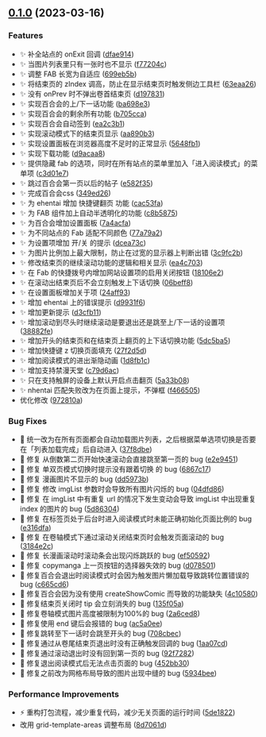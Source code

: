 

## [0.1.0](https://github.com/hymbz/ComicReadScriptTest/compare/v0.0.1-beta...v0.1.0) (2023-03-16)


### Features

* :sparkles: 补全站点的 onExit 回调 ([dfae914](https://github.com/hymbz/ComicReadScriptTest/commit/dfae914d7198e460b5f36c300170f9f98cf8475d))
* :sparkles: 当图片列表里只有一张时也不显示 ([f77204c](https://github.com/hymbz/ComicReadScriptTest/commit/f77204cfac1ee66167567366197516e35f684bc5))
* :sparkles: 调整 FAB 长宽为自适应 ([699eb5b](https://github.com/hymbz/ComicReadScriptTest/commit/699eb5b5f985e4ebb4715a7a55ca5fe06f77f948))
* :sparkles: 将结束页的 zIndex 调高，防止在显示结束页时触发侧边工具栏 ([63eaa26](https://github.com/hymbz/ComicReadScriptTest/commit/63eaa26457f36d66549e19dbe386fbd8fbc30e68))
* :sparkles: 没有 onPrev 时不弹出卷首结束页 ([d197831](https://github.com/hymbz/ComicReadScriptTest/commit/d197831a5f3a696ab0f571f37c499d9d42bd9341))
* :sparkles: 实现百合会的上/下一话功能 ([ba698e3](https://github.com/hymbz/ComicReadScriptTest/commit/ba698e315bfe01e10d91addb454af5ab453e1885))
* :sparkles: 实现百合会的剩余所有功能 ([b705cca](https://github.com/hymbz/ComicReadScriptTest/commit/b705ccac3063854c485bc8a3a506abef639b41d3))
* :sparkles: 实现百合会自动签到 ([ea2c3b1](https://github.com/hymbz/ComicReadScriptTest/commit/ea2c3b18750173d16657c2c69a0b611b823cc9ae))
* :sparkles: 实现滚动模式下的结束页显示 ([aa890b3](https://github.com/hymbz/ComicReadScriptTest/commit/aa890b3689452991c5e26a831ed354efb6fb43d8))
* :sparkles: 实现设置面板在浏览器高度不足时的正常显示 ([5648fb1](https://github.com/hymbz/ComicReadScriptTest/commit/5648fb12bb88c0f8c8a6fe929382e81c83817961))
* :sparkles: 实现下载功能 ([d9acaa8](https://github.com/hymbz/ComicReadScriptTest/commit/d9acaa8fd034be4ea42f51583a28481b733ed0b5))
* :sparkles: 提供隐藏 fab 的选项，同时在所有站点的菜单里加入「进入阅读模式」的菜单项 ([c3d01e7](https://github.com/hymbz/ComicReadScriptTest/commit/c3d01e726932fb921ba370b5ae112f354299481c))
* :sparkles: 跳过百合会第一页以后的帖子 ([e582f35](https://github.com/hymbz/ComicReadScriptTest/commit/e582f35daa3b613aa933dbb958b47d35c6822c18))
* :sparkles: 完成百合会css ([349ed26](https://github.com/hymbz/ComicReadScriptTest/commit/349ed26a7debba254902fa810c39d93940592d24))
* :sparkles: 为 ehentai 增加 快捷键翻页 功能 ([cac53fa](https://github.com/hymbz/ComicReadScriptTest/commit/cac53fa742346a14bfd46301f5e4638ca026e78d))
* :sparkles: 为 FAB 组件加上自动半透明化的功能 ([c8b5875](https://github.com/hymbz/ComicReadScriptTest/commit/c8b5875a63b5907f249cfea00bdaae2125f54f82))
* :sparkles: 为百合会增加设置面板 ([7a4acfa](https://github.com/hymbz/ComicReadScriptTest/commit/7a4acfa0cbc60241f489e47a5c37002b23c52355))
* :sparkles: 为不同站点的 Fab 适配不同颜色 ([77a79a2](https://github.com/hymbz/ComicReadScriptTest/commit/77a79a2df6756e2515183a45fbb109867ca9deef))
* :sparkles: 为设置项增加 开/关 的提示 ([dcea73c](https://github.com/hymbz/ComicReadScriptTest/commit/dcea73c798e9c5279e848d18efc93e4ae9ee6187))
* :sparkles: 为图片比例加上最大限制，防止在过宽的显示器上判断出错 ([3c9fc2b](https://github.com/hymbz/ComicReadScriptTest/commit/3c9fc2b2adcf1faa1c26ac9cb6e4410862e2c1ae))
* :sparkles: 修改结束页的继续滚动功能的逻辑和相关显示 ([ea4c703](https://github.com/hymbz/ComicReadScriptTest/commit/ea4c7030f60936a21b269433c78823efbd647c6c))
* :sparkles: 在 Fab 的快捷拨号内增加网站设置项的启用关闭按钮 ([18106e2](https://github.com/hymbz/ComicReadScriptTest/commit/18106e2a83f077ff2ee174c6fbf1bcbe1ce79664))
* :sparkles: 在滚动出结束页后不会立刻触发上下话切换 ([06beff8](https://github.com/hymbz/ComicReadScriptTest/commit/06beff8f891b88fc1af9c81d59ce5f5efb31e82b))
* :sparkles: 在设置面板增加关于项 ([24aff93](https://github.com/hymbz/ComicReadScriptTest/commit/24aff93fd5b5f0c588d6e49116799f213d51ca41))
* :sparkles: 增加 ehentai 上的错误提示 ([d9931f6](https://github.com/hymbz/ComicReadScriptTest/commit/d9931f673298700d4ee3870a0858d9fe7cf894f3))
* :sparkles: 增加更新提示 ([d3cfb11](https://github.com/hymbz/ComicReadScriptTest/commit/d3cfb111b9df0d09b9a5f495a25612db774a767e))
* :sparkles: 增加滚动到尽头时继续滚动是要退出还是跳至上/下一话的设置项 ([38882fe](https://github.com/hymbz/ComicReadScriptTest/commit/38882fe487d86a15d1643e9d99b5003fd00204ef))
* :sparkles: 增加开头的结束页和在结束页上翻页的上下话切换功能 ([5dc5ba5](https://github.com/hymbz/ComicReadScriptTest/commit/5dc5ba5b60e30e14c667782d176bede342d5d4d3))
* :sparkles: 增加快捷键 z 切换页面填充 ([27f2d5d](https://github.com/hymbz/ComicReadScriptTest/commit/27f2d5d1a4bde7633ea213a400a945026a4e6bb3))
* :sparkles: 增加阅读模式的进出渐隐动画 ([1d8fb1c](https://github.com/hymbz/ComicReadScriptTest/commit/1d8fb1c1131d4e6084e7665063469b258f6ed2a7))
* :sparkles: 增加支持禁漫天堂 ([c79d6ac](https://github.com/hymbz/ComicReadScriptTest/commit/c79d6ac209f83abd788305eb38e545720d9c808d))
* :sparkles: 只在支持触屏的设备上默认开启点击翻页 ([5a33b08](https://github.com/hymbz/ComicReadScriptTest/commit/5a33b084707d1db94adc08409fc6fefee8cca763))
* :sparkles: nhentai 匹配失败改为在页面上提示，不弹框 ([f466505](https://github.com/hymbz/ComicReadScriptTest/commit/f4665058a49f1c633fa968e3d19698b0aa4672aa))
* 优化修改 ([972810a](https://github.com/hymbz/ComicReadScriptTest/commit/972810ab8095ac873a5351ff6f7dacf1c73fca06))


### Bug Fixes

* :bug: 统一改为在所有页面都会自动加载图片列表，之后根据菜单选项切换是否要在「列表加载完成」后自动进入 ([37f8dbe](https://github.com/hymbz/ComicReadScriptTest/commit/37f8dbe7d674605654f1321998367e0ac16e2d45))
* :bug: 修复 从倒数第二页开始快速滚动会直接跳至第一页的 bug ([e2e9451](https://github.com/hymbz/ComicReadScriptTest/commit/e2e94511552e5637a98b98280fca699f9e1bad48))
* :bug: 修复 单双页模式切换时提示没有跟着切换 的 bug ([6867c17](https://github.com/hymbz/ComicReadScriptTest/commit/6867c1725cf73042648f2a85add836bd8e1210cb))
* :bug: 修复 漫画图片不显示的 bug ([dd5973b](https://github.com/hymbz/ComicReadScriptTest/commit/dd5973b7c05489fb23b654028cbacadd7325bf4b))
* :bug: 修复 修改 imgList 参数时会导致所有图片闪烁的 bug ([04dfd86](https://github.com/hymbz/ComicReadScriptTest/commit/04dfd86ca6b0480806d5fd839bf10e4a02c8b9c5))
* :bug: 修复 在 imgList 中有重复 url 的情况下发生变动会导致 imgList 中出现重复 index 的图片的 bug ([5d86304](https://github.com/hymbz/ComicReadScriptTest/commit/5d86304cd2c2143749312d340f352250308d6b61))
* :bug: 修复 在标签页处于后台时进入阅读模式时未能正确初始化页面比例的 bug ([e316dfa](https://github.com/hymbz/ComicReadScriptTest/commit/e316dfad05740eb26a4e36f14911041b4ac26dab))
* :bug: 修复 在卷轴模式下通过滚动关闭结束页时会触发页面滚动的 bug ([3184e2c](https://github.com/hymbz/ComicReadScriptTest/commit/3184e2c19ec7704dfcc274f187a7fb00201baa45))
* :bug: 修复 长漫画滚动时滚动条会出现闪烁跳跃的 bug ([ef50592](https://github.com/hymbz/ComicReadScriptTest/commit/ef50592a4d5204e5e95953851ac38e5e66ccddd7))
* :bug: 修复 copymanga 上一页按钮的选择器失效的 bug ([d078501](https://github.com/hymbz/ComicReadScriptTest/commit/d07850184c414daf9d040725f84393155c5b8f6e))
* :bug: 修复百合会退出时阅读模式时会因为触发图片懒加载导致跳转位置错误的 bug ([c665cd6](https://github.com/hymbz/ComicReadScriptTest/commit/c665cd63b2312109b0a023c526c6bb6939df8f8d))
* :bug: 修复百合会因为没有使用 createShowComic 而导致的功能缺失 ([4c10580](https://github.com/hymbz/ComicReadScriptTest/commit/4c10580aadf43057fbec20f26563caf6bb9aec88))
* :bug: 修复结束页关闭时 tip 会立刻消失的 bug ([135f05a](https://github.com/hymbz/ComicReadScriptTest/commit/135f05a8698516da50ee66374578c3f0b5c03f69))
* :bug: 修复卷轴模式图片高度被限制为100%的 bug ([2a6ced8](https://github.com/hymbz/ComicReadScriptTest/commit/2a6ced87ae320f3711f54dd18c812f3a8e190d27))
* :bug: 修复使用 end 键后会报错的 bug ([ac5a0ee](https://github.com/hymbz/ComicReadScriptTest/commit/ac5a0eea5079b0ee971c534abef8589879c7f8ac))
* :bug: 修复跳转至下一话时会跳至开头的 bug ([708cbec](https://github.com/hymbz/ComicReadScriptTest/commit/708cbec61f2f51e39492e2bde97dd6adb014e691))
* :bug: 修复通过从卷尾结束页退出时没有正确触发回调的 bug ([1aa07cd](https://github.com/hymbz/ComicReadScriptTest/commit/1aa07cd51516ea44d80e861472f0d2d58c49d94d))
* :bug: 修复通过滚动退出时没有回到第一页的 bug ([92f7282](https://github.com/hymbz/ComicReadScriptTest/commit/92f7282e93421e4a66304cf53664e95a27d7b91f))
* :bug: 修复退出阅读模式后无法点击页面的 bug ([452bb30](https://github.com/hymbz/ComicReadScriptTest/commit/452bb3001fdd1b7ce3452ea4462aaf906242b6a2))
* :bug: 修复之前改为网格布局导致的图片出现中缝的 bug ([5934bee](https://github.com/hymbz/ComicReadScriptTest/commit/5934bee05bae94e4c5826d598aa716e054049368))


### Performance Improvements

* :zap: 重构打包流程，减少重复代码，减少无关页面的运行时间 ([5de1822](https://github.com/hymbz/ComicReadScriptTest/commit/5de18227f6bf5fe51c825ec78e276dd6203db67d))
* 改用 grid-template-areas 调整布局 ([8d7061d](https://github.com/hymbz/ComicReadScriptTest/commit/8d7061d9aaefe9cfcdc064a2ea8543c834eb7b7a))